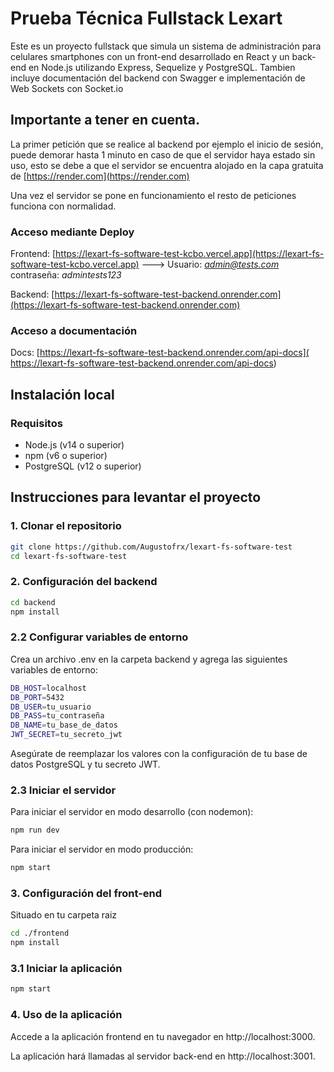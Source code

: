 # Prueba Técnica Fullstack Lexart

Este es un proyecto fullstack que simula un sistema de administración para celulares smartphones con un front-end desarrollado en React y un back-end en Node.js utilizando Express, Sequelize y PostgreSQL.
Tambien incluye documentación del backend con Swagger e implementación de Web Sockets con Socket.io

## Importante a tener en cuenta.

La primer petición que se realice al backend por ejemplo el inicio de sesión, puede demorar hasta 1 minuto en caso de que el servidor haya estado sin uso, esto se debe a que el servidor se encuentra alojado en la capa gratuita de [https://render.com](https://render.com)

Una vez el servidor se pone en funcionamiento el resto de peticiones funciona con normalidad.

### Acceso mediante Deploy

Frontend: [https://lexart-fs-software-test-kcbo.vercel.app](https://lexart-fs-software-test-kcbo.vercel.app) ---> Usuario: *admin@tests.com*
contraseña: *admintests123*

Backend: [https://lexart-fs-software-test-backend.onrender.com](https://lexart-fs-software-test-backend.onrender.com)

### Acceso a documentación 

Docs: [https://lexart-fs-software-test-backend.onrender.com/api-docs]( https://lexart-fs-software-test-backend.onrender.com/api-docs)

## Instalación local

### Requisitos

- Node.js (v14 o superior)
- npm (v6 o superior)
- PostgreSQL (v12 o superior)

## Instrucciones para levantar el proyecto

### 1. Clonar el repositorio

```sh 
git clone https://github.com/Augustofrx/lexart-fs-software-test
cd lexart-fs-software-test
```

### 2. Configuración del backend

```sh 
cd backend
npm install
 ```

### 2.2 Configurar variables de entorno

Crea un archivo .env en la carpeta backend y agrega las siguientes variables de entorno:

```sh 
DB_HOST=localhost
DB_PORT=5432
DB_USER=tu_usuario
DB_PASS=tu_contraseña
DB_NAME=tu_base_de_datos
JWT_SECRET=tu_secreto_jwt
 ```

Asegúrate de reemplazar los valores con la configuración de tu base de datos PostgreSQL y tu secreto JWT.

### 2.3 Iniciar el servidor

Para iniciar el servidor en modo desarrollo (con nodemon):

```sh 
npm run dev
 ```

Para iniciar el servidor en modo producción:

```sh 
npm start
 ```

### 3. Configuración del front-end

Situado en tu carpeta raiz

```sh 
cd ./frontend
npm install
 ```

### 3.1 Iniciar la aplicación


```sh 
npm start
 ```

### 4. Uso de la aplicación

Accede a la aplicación frontend en tu navegador en http://localhost:3000.

La aplicación hará llamadas al servidor back-end en http://localhost:3001.


